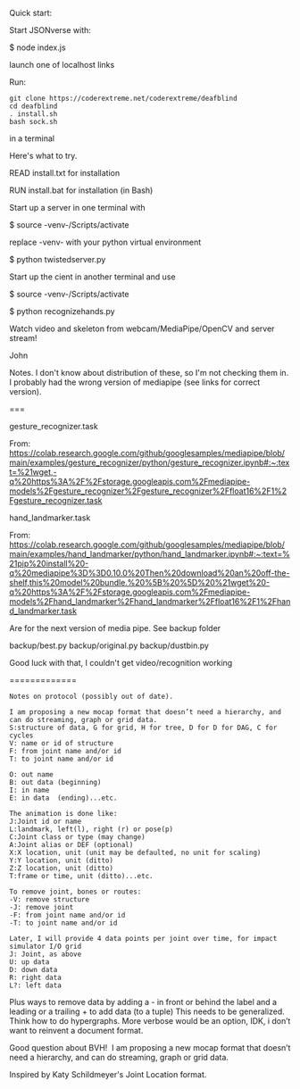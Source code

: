 Quick start:

Start JSONverse with:

$ node index.js

launch one of localhost links

Run:
```
git clone https://coderextreme.net/coderextreme/deafblind
cd deafblind
. install.sh
bash sock.sh
```
in a terminal

Here's what to try.

READ install.txt for installation

RUN install.bat for installation (in Bash)

Start up a server in one terminal with

$ source -venv-/Scripts/activate

replace -venv- with your python virtual environment

$ python twistedserver.py

Start up the cient in another terminal and use

$ source -venv-/Scripts/activate

$ python recognizehands.py

Watch video and skeleton from webcam/MediaPipe/OpenCV and server stream!

John

Notes.  I don't know about distribution of these, so I'm not checking them in.  I probably had the wrong version of mediapipe (see links for correct version).

===

gesture_recognizer.task

From: https://colab.research.google.com/github/googlesamples/mediapipe/blob/main/examples/gesture_recognizer/python/gesture_recognizer.ipynb#:~:text=%21wget,-q%20https%3A%2F%2Fstorage.googleapis.com%2Fmediapipe-models%2Fgesture_recognizer%2Fgesture_recognizer%2Ffloat16%2F1%2Fgesture_recognizer.task

hand_landmarker.task

From: https://colab.research.google.com/github/googlesamples/mediapipe/blob/main/examples/hand_landmarker/python/hand_landmarker.ipynb#:~:text=%21pip%20install%20-q%20mediapipe%3D%3D0.10.0%20Then%20download%20an%20off-the-shelf,this%20model%20bundle.%20%5B%20%5D%20%21wget%20-q%20https%3A%2F%2Fstorage.googleapis.com%2Fmediapipe-models%2Fhand_landmarker%2Fhand_landmarker%2Ffloat16%2F1%2Fhand_landmarker.task

Are for the next version of media pipe.  See backup folder

backup/best.py
backup/original.py
backup/dustbin.py

Good luck with that, I couldn't get video/recognition working

=============
```
Notes on protocol (possibly out of date).

I am proposing a new mocap format that doesn’t need a hierarchy, and can do streaming, graph or grid data.
S:structure of data, G for grid, H for tree, D for D for DAG, C for cycles
V: name or id of structure 
F: from joint name and/or id
T: to joint name and/or id

O: out name
B: out data (beginning)
I: in name
E: in data  (ending)...etc. 

The animation is done like:
J:Joint id or name
L:landmark, left(l), right (r) or pose(p)
C:Joint class or type (may change)
A:Joint alias or DEF (optional)
X:X location, unit (unit may be defaulted, no unit for scaling)
Y:Y location, unit (ditto)
Z:Z location, unit (ditto)
T:frame or time, unit (ditto)...etc.

To remove joint, bones or routes:
-V: remove structure  
-J: remove joint 
-F: from joint name and/or id
-T: to joint name and/or id

Later, I will provide 4 data points per joint over time, for impact simulator I/O grid
J: Joint, as above
U: up data
D: down data
R: right data
L?: left data
```

Plus ways to remove data by adding a - in front or behind the label and a leading or a trailing + to add data (to a tuple)
This needs to be generalized. Think how to do hypergraphs. More verbose would be an option,
IDK, i don’t want to reinvent a document format.

Good question about BVH!  I am proposing a new mocap format that doesn’t need a hierarchy, and can do streaming, graph or grid data.

Inspired by Katy Schildmeyer's Joint Location format.
